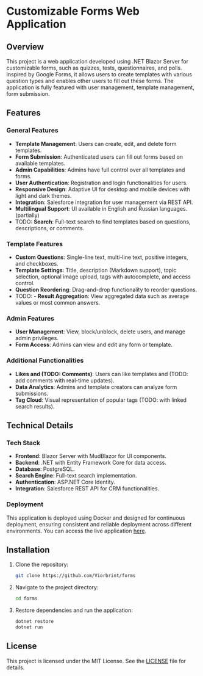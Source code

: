 # Customizable Forms Web Application

## Overview

This project is a web application developed using .NET Blazor Server for customizable forms, such as quizzes, tests, questionnaires, and polls.
Inspired by Google Forms, it allows users to create templates with various question types and enables other users to fill out these forms.
The application is fully featured with user management, template management, form submission.

## Features

### General Features

- **Template Management**: Users can create, edit, and delete form templates.
- **Form Submission**: Authenticated users can fill out forms based on available templates.
- **Admin Capabilities**: Admins have full control over all templates and forms.
- **User Authentication**: Registration and login functionalities for users.
- **Responsive Design**: Adaptive UI for desktop and mobile devices with light and dark themes.
- **Integration**: Salesforce integration for user management via REST API.
- **Multilingual Support**: UI available in English and Russian languages. (partially)
- TODO: **Search**: Full-text search to find templates based on questions, descriptions, or comments.

### Template Features

- **Custom Questions**: Single-line text, multi-line text, positive integers, and checkboxes.
- **Template Settings**: Title, description (Markdown support), topic selection, optional image upload, tags with autocomplete, and access control.
- **Question Reordering**: Drag-and-drop functionality to reorder questions.
- TODO: - **Result Aggregation**: View aggregated data such as average values or most common answers.

### Admin Features

- **User Management**: View, block/unblock, delete users, and manage admin privileges.
- **Form Access**: Admins can view and edit any form or template.

### Additional Functionalities

- **Likes and (TODO: Comments)**: Users can like templates and (TODO: add comments with real-time updates).
- **Data Analytics**: Admins and template creators can analyze form submissions.
- **Tag Cloud**: Visual representation of popular tags (TODO: with linked search results).

## Technical Details

### Tech Stack

- **Frontend**: Blazor Server with MudBlazor for UI components.
- **Backend**: .NET with Entity Framework Core for data access.
- **Database**: PostgreSQL.
- **Search Engine**: Full-text search implementation.
- **Authentication**: ASP.NET Core Identity.
- **Integration**: Salesforce REST API for CRM functionalities.

### Deployment

This application is deployed using Docker and designed for continuous deployment,
ensuring consistent and reliable deployment across different environments.
You can access the live application [here](https://forms-gjr1.onrender.com).

## Installation

1. Clone the repository:

   ```bash
   git clone https://github.com/Viorbrint/forms
   ```

2. Navigate to the project directory:

   ```bash
   cd forms
   ```

3. Restore dependencies and run the application:

   ```bash
   dotnet restore
   dotnet run
   ```

## License

This project is licensed under the MIT License. See the [LICENSE](LICENSE) file for details.
